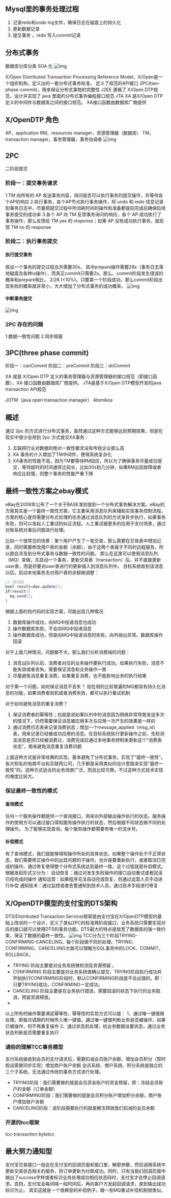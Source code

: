 ## Mysql里的事务处理过程

1. 记录redo和undo log文件，确保日志在磁盘上的持久化 
2. 更新数据记录 
3. 提交事务 ，redo 写入commit记录

## 分布式事务


数据库分库分表 SOA 化 ![img](https://img-blog.csdnimg.cn/20200422142126407.png?x-oss-process=image/watermark,type_ZmFuZ3poZW5naGVpdGk,shadow_10,text_aHR0cHM6Ly9ibG9nLmNzZG4ubmV0L3dzemN5MTk5NTAz,size_16,color_FFFFFF,t_70)


X/Open Distributed Transaction Processing Reference Model，X/Open是一个组织机构，定义出的一套分布式事务标准， 定义了规范的API接口 2PC(two-phase-commit)，用来保证分布式事物的完整性 J2EE 遵循了 X/Open DTP规范，设计并实现了 java 里面的分布式事务编程接口规范 JTA XA 是X/Open DTP定义的中间件与数据库之间的接口规范。 XA接口函数由数据库厂商提供

## X/OpenDTP 角色


AP，application RM，resources manager，资源管理器（数据库） TM，transaction manager，事务管理器，事务协调者 ![img](https://img-blog.csdnimg.cn/20200422152336276.png?x-oss-process=image/watermark,type_ZmFuZ3poZW5naGVpdGk,shadow_10,text_aHR0cHM6Ly9ibG9nLmNzZG4ubmV0L3dzemN5MTk5NTAz,size_16,color_FFFFFF,t_70)

## 2PC

二阶段提交

### 阶段一：提交事务请求

1.TM 向所有的 AP 发送事务内容，询问是否可以执行事务的提交操作，并等待各个AP的响应 2.执行事务，各个AP节点执行事务操作，将 undo 和 redo 信息记录到事务日志中，尽量把提交过程中所消耗时间的操作和准备都提前完成后确保后续事务提交的成功率 3.各个 AP 向 TM 反馈事务询问的响应，各个 AP 成功执行了事务操作，那么反馈给 TM yes 的 response；如果 AP 没有成功执行事务，就反馈 TM no 的 response

### 阶段二：执行事务提交

#### 执行提交事务


假设一个事务的提交过程总共需要30s， 其中prepare操作需要28s（事务日志落地磁盘及各种io操作），而真正commit只需要2s。那么，commit阶段发生错误的概率和prepare相比， 2/28 (&lt;10%)。只要第一个阶段成功，那么commit阶段出现失败的概率就非常小，大大增加了分布式事务的成功概率。 ![img](https://img-blog.csdnimg.cn/20200422161737694.png?x-oss-process=image/watermark,type_ZmFuZ3poZW5naGVpdGk,shadow_10,text_aHR0cHM6Ly9ibG9nLmNzZG4ubmV0L3dzemN5MTk5NTAz,size_16,color_FFFFFF,t_70)

#### 中断事务提交


![img](https://img-blog.csdnimg.cn/2020042216262535.png?x-oss-process=image/watermark,type_ZmFuZ3poZW5naGVpdGk,shadow_10,text_aHR0cHM6Ly9ibG9nLmNzZG4ubmV0L3dzemN5MTk5NTAz,size_16,color_FFFFFF,t_70)

### 2PC 存在的问题

1.数据一致性问题 2.同步阻塞

## 3PC(three phase commit)

阶段一：canCommit 阶段二：preCommit 阶段三：doCommit


XA 就是 X/Open DTP 定义的事务管理器与资源管理器的接口规范（即接口函数），XA 接口函数由数据库厂商提供。 JTA是基于X/Open DTP模型开发的java transaction API规范


JOTM（java open transaction manager） Atomikos


## 概述

通过 2pc 的方式进行分布式事务，虽然通过这种方式能够达到预期效果，但是在现实中很少会用到 2pc 方式提交XA事务：

1. 互联网行业对数据的绝对一致性要求没有传统企业那么高 
2. XA 事务的介入增加了TM中间件，使得系统复杂化 
3. XA事务的性能不高，因为TM要等待RM回应，所以为了确保事务尽量成功提交，等待超时的时间通常比较长，比如30s到几分钟，如果RM出现故障或者响应比较慢，则整个事务的性能严重下降

## 最终一致性方案之ebay模式

eBay在2008年公布了一个关于BASE准则提到一个分布式事务解决方案。eBay的方案其实是一个最终一致性方案，它主要采用消息队列来辅助实现事务控制流程，方案的核心是将需要分布式处理的任务通过消息队列的方式来异步执行，如果事务失败，则可以发起人工重试的纠正流程。人工重试被更多的应用于支付场景，通过对账系统对事后问题进行处理。

比如一个很常见的场景：某个用户产生了一笔交易，那么需要在交易表中增加记录，同时需要修改用户表的金额（余额），由于这两个表属于不同的远程服务，所以就会涉及到分布式事务与数据一致性的问题。 那么在这里可以使用消息队列（MQ）来做，先启动一个事务，更新交易表（transaction）后，并不直接更新user表，而是将要对user表进行的更新插入到消息队列中。 目标系统收到该消息以后，启动本地事务去对用户表的余额做调整：

```java
// 伪代码
bool result=dao.update();
if(result){
  mq.send();
}
```

根据上面的伪代码的实现方案，可能出现几种情况

1. 数据库操作成功，向MQ中投递消息也成功 
2. 操作数据库失败，不会向MQ中投递消息 
3. 操作数据库成功，但是向MQ中投递消息时失败，向外抛出异常。数据库操作回滚

对于上面几种情况，问题都不大。那么我们分析消费端的问题：

1. 消息出队列以后，消费者对应的业务操作要执行成功。如果执行失败，消息不能失效或者丢失。需要保证消息和业务操作一致 
2. 尽量避免消息重复消费，如果重复消费，也不能影响业务的执行结果

对于第一个问题，如何保证消息不丢失？ 现在用的比较普遍的MQ都具有持久化消息的功能，如果消费者宕机或者消费失败，都可以执行重试机制

对于如何避免消息的重复消费？

1. 保证消费者的幂等性；也就是说如果队列中的消息因为网络异常导致发送多次的情况下，仍然需要保证消息被应用多次与应用一次产生的效果是一样的 
2. 通过消费日志表来记录消费状态；增加一个message_applied（msg_id）表，用来记录已经被成功应用的消息。在目标系统执行更新操作之前，先检测该消息是否已经被消费过，消费完成后通过本地事务控制来更新这个“消费表状态”，用来避免消息重复消费问题

上面这种方式是非常经典的实现，基本避免了分布式事务，实现了“最终一致性”。 各大知名的电商平台和互联网公司，几乎都是采用类似的设计思路来实现“最终一致性”的。这种方式适合的业务场景广泛，而且比较可靠。不过这种方式技术实现的难度比较大。

### 保证最终一致性的模式

#### 查询模式

任何一个服务操作都提供一个查询接口，用来向外部输出操作执行的状态。服务操作的使用方可以通过接口得知服务操作执行的状态，然后根据不同状态做不同的处理操作。 为了能够实现查询，每个服务操作都需要有唯一的流水号。

#### 补偿模式

有了查询模式，我们就能够得知操作所处的具体状态，如果整个操作处于不正常状态，我们需要修正操作中的出现问题的子操作。也许是要重新执行，或者取消已完成的操作。通过修复使得整个分布式系统达到最终一致。这个过程就是补偿模式。 根据发起形式又分为： 自动恢复：通过对发生失败操作的接口自动重试或者回滚已经完成的操作 通知运营：如果程序无法自动完成恢复，则通过运营人员手动进行补偿 通知技术：通过监控或者告警通知到技术人员，通过技术手段进行修复

## X/OpenDTP模型的支付宝的DTS架构


DTS(Distributed Transaction Service)框架是由支付宝在X/OpenDTP模型的基础上改进的一个设计，定义了类似2PC的标准两阶段接口，业务系统只需要实现对应的接口就可以使用DTS的事务功能。DTS最大的特点是放宽了数据库的强一致约束，保证了数据的最终一致性。 ![img](https://img-blog.csdnimg.cn/20200525203807325.png?x-oss-process=image/watermark,type_ZmFuZ3poZW5naGVpdGk,shadow_10,text_aHR0cHM6Ly9ibG9nLmNzZG4ubmV0L3dzemN5MTk5NTAz,size_16,color_FFFFFF,t_70) TCC分为三个阶段TRYING-CONFIRMING-CANCELING。每个阶段做不同的处理。TRYING、CONFIRMING、CANCELIING大致可以理解为SQL事务中的LOCK、COMMIT、ROLLBACK。

- TRYING 阶段主要是对业务系统做检测及资源预留 。 
- CONFIRMING 阶段主要是对业务系统做确认提交，TRYING阶段执行成功并开始执行CONFIRMING阶段时，默认CONFIRMING阶段是不会出错的。即：只要TRYING成功，CONFIRMING一定成功。 
- CANCELING 阶段主要是在业务执行错误，需要回滚的状态下执行的业务取消，预留资源释放。 
- 

以上所有的操作需要满足幂等性，幂等性的实现方式可以是： 1、通过唯一键值做处理，即每次调用的时候传入唯一键值，通过唯一键值判断业务是否被操作，如果已被操作，则不再重复操作 2、通过状态机处理，给业务数据设置状态，通过业务状态判断是否需要重复执行

### 通俗的理解TCC事务模型

支付系统接收到会员的支付请求后，需要扣减会员账户余额、增加会员积分（暂时假设需要同步实现）增加商户账户余额 会员系统、商户系统、积分系统是独立的三个子系统，无法通过传统的事务方式进行处理。

- TRYING阶段：我们需要做的就是会员资金账户的资金预留，即：冻结会员账户的金额（订单金额） 
- CONFIRMING阶段：我们需要做的就是会员积分账户增加积分余额，商户账户增加账户余额 
- CANCELING阶段：该阶段需要执行的就是解冻释放我们扣减的会员余额

### 开源的tcc框架

tcc-transaction bytetcc

## 最大努力通知型

支付宝交易接口一般会在支付宝的回调页面和接口里，解密参数，然后调用系统中更新交易状态相关的服务，将订单更新为付款成功。同时，只有当我们回调页面中输出了success字样或者标识业务处理成功相应状态码时，支付宝才会停止回调请求。否则，支付宝会每间隔一段时间后，再向客户方发起回调请求，直到输出成功标识为止。 其实这就是一个很典型的补偿例子，跟一些MQ重试补偿机制很类似。


